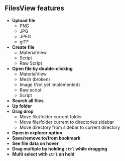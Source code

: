 ## FilesView features

- **Upload file**
    - PNG
    - JPG
    - JPEG
    - glTF
- **Create file**
    - MaterialView
    - Script
    - Raw Script
- **Open file by double-clicking**
    - MaterialView
    - Mesh (broken)
    - Image (Not yet implemented)
    - Raw script
    - Script
- **Search all files**
- **Up folder**
- **Drag drop**
    - Move file/folder current folder
    - Move file/folder current to directories sidebar
    - Move directory from sidebar to current directory
- **Open in explorer option**
- **Save/remove to/from bookmark**
- **See file data on hover**
- **Drag multiple by holding `ctrl` while dragging**
- **Multi select with `ctrl` on hold**